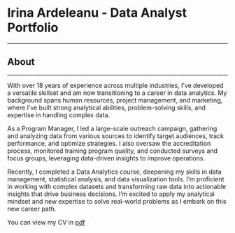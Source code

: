 # Irina Ardeleanu - Data Analyst Portfolio
___
## About
***

With over 18 years of experience across multiple industries, I’ve developed a versatile skillset and am now transitioning to a career in data analytics. My background spans human resources, project management, and marketing, where I’ve built strong analytical abilities, problem-solving skills, and expertise in handling complex data.

As a Program Manager, I led a large-scale outreach campaign, gathering and analyzing data from various sources to identify target audiences, track performance, and optimize strategies. I also oversaw the accreditation process, monitored training program quality, and conducted surveys and focus groups, leveraging data-driven insights to improve operations.

Recently, I completed a Data Analytics course, deepening my skills in data management, statistical analysis, and data visualization tools. I’m proficient in working with complex datasets and transforming raw data into actionable insights that drive business decisions. I’m excited to apply my analytical mindset and new expertise to solve real-world problems as I embark on this new career path.

You can view my CV in [pdf](https://drive.google.com/file/d/1Qcg4RDDzKAvOE2WYBAFirkSmfRnTzP-h/view?usp=sharing)


